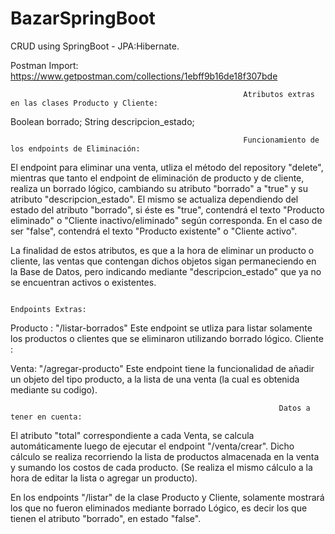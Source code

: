 # BazarSpringBoot
CRUD using SpringBoot - JPA:Hibernate.

Postman Import: https://www.getpostman.com/collections/1ebff9b16de18f307bde



                                                        Atributos extras en las clases Producto y Cliente:

Boolean borrado;
String descripcion_estado;


                                                        Funcionamiento de los endpoints de Eliminación:

El endpoint para eliminar una venta, utliza el método del repository "delete", mientras que tanto el endpoint de eliminación
de producto y de cliente, realiza un borrado lógico, cambiando su atributo "borrado" a "true" y su atributo "descripcion_estado".
El mismo se actualiza dependiendo del estado del atributo "borrado", si éste es "true", contendrá el texto
"Producto eliminado" o "Cliente inactivo/eliminado" según corresponda. 
En el caso de ser "false", contendrá el texto "Producto existente" o "Cliente activo".

La finalidad de estos atributos, es que a la hora de eliminar  un producto o cliente, las ventas que contengan dichos objetos sigan permaneciendo en la Base de Datos, pero indicando mediante "descripcion_estado" que ya no se encuentran activos o existentes.



                                                                    Endpoints Extras:

Producto  :
           "/listar-borrados"               Este endpoint se utliza para listar solamente los productos o clientes que se eliminaron utilizando borrado lógico.
Cliente   :                                 



Venta:  "/agregar-producto"             Este endpoint tiene la funcionalidad de añadir un objeto del tipo producto, 
                                        a la lista de una venta (la cual es obtenida mediante su codigo).




                                                                Datos a tener en cuenta:

El atributo "total" correspondiente a cada Venta, se calcula automáticamente luego de ejecutar el endpoint "/venta/crear". Dicho cálculo se realiza recorriendo
la lista de productos almacenada en la venta y sumando los costos de cada producto. (Se realiza el mismo cálculo a la hora de editar la lista o agregar un producto).

En los endpoints "/listar" de la clase Producto y Cliente, solamente mostrará los que no fueron eliminados mediante borrado Lógico, es decir los que tienen el atributo "borrado", en estado "false".
                            
                            